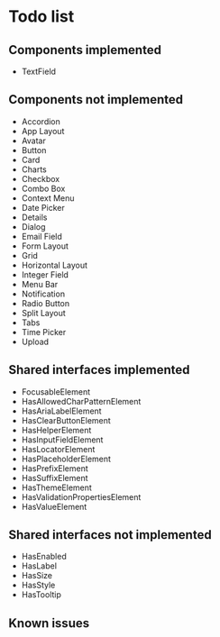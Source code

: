 # Todo list

## Components implemented

- TextField

## Components not implemented

- Accordion
- App Layout
- Avatar
- Button
- Card
- Charts
- Checkbox
- Combo Box
- Context Menu
- Date Picker
- Details
- Dialog
- Email Field
- Form Layout
- Grid
- Horizontal Layout
- Integer Field
- Menu Bar
- Notification
- Radio Button
- Split Layout
- Tabs
- Time Picker
- Upload

## Shared interfaces implemented

- FocusableElement
- HasAllowedCharPatternElement
- HasAriaLabelElement
- HasClearButtonElement
- HasHelperElement
- HasInputFieldElement
- HasLocatorElement
- HasPlaceholderElement
- HasPrefixElement
- HasSuffixElement
- HasThemeElement
- HasValidationPropertiesElement
- HasValueElement

## Shared interfaces not implemented

- HasEnabled
- HasLabel
- HasSize
- HasStyle
- HasTooltip

## Known issues
